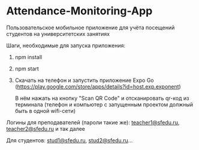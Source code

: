 # Attendance-Monitoring-App

Пользовательское мобильное приложение для учёта посещений студентов на университетских занятиях

Шаги, необходимые для запуска приложения:

1. npm install
2. npm start
3. Скачать на телефон и запустить приложение Expo Go (https://play.google.com/store/apps/details?id=host.exp.exponent)

    В нём нажать на кнопку "Scan QR Code" и отсканировать qr-код из терминала
    (телефон и компьютер с запущенным проектом должный быть в одной wifi-сети)

Логины для преподавателей (пароли такие же):
teacher1@sfedu.ru, teacher2@sfedu.ru и так далее

Для студентов:
stud1@sfedu.ru, stud2@sfedu.ru...

